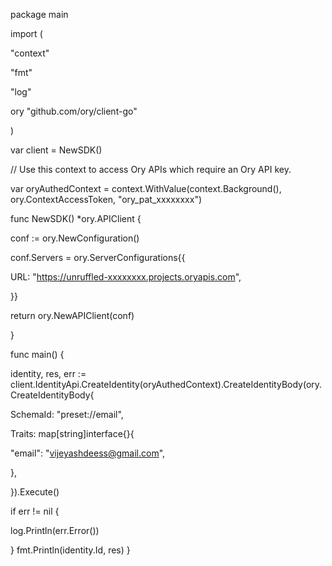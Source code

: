 package main

import (

"context"

"fmt"

"log"

ory "github.com/ory/client-go"

)

var client = NewSDK()

// Use this context to access Ory APIs which require an Ory API key.

var oryAuthedContext = context.WithValue(context.Background(), ory.ContextAccessToken, "ory_pat_xxxxxxxx")

func NewSDK() \*ory.APIClient {

conf := ory.NewConfiguration()

conf.Servers = ory.ServerConfigurations{{

URL: "https://unruffled-xxxxxxxx.projects.oryapis.com",

}}

return ory.NewAPIClient(conf)

}

func main() {

identity, res, err := client.IdentityApi.CreateIdentity(oryAuthedContext).CreateIdentityBody(ory.CreateIdentityBody{

SchemaId: "preset://email",

Traits: map[string]interface{}{

"email": "vijeyashdeess@gmail.com",

},

}).Execute()

if err != nil {

log.Println(err.Error())

}
fmt.Println(identity.Id, res)
}

